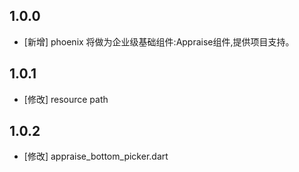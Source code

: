 <!--
 * @Author: lipeng 1162423147@qq.com
 * @Date: 2023-09-24 21:48:33
 * @LastEditors: lipeng 1162423147@qq.com
 * @LastEditTime: 2023-10-10 12:48:58
 * @FilePath: /phoenix_appraise/CHANGELOG.md
 * @Description: 这是默认设置,请设置`customMade`, 打开koroFileHeader查看配置 进行设置: https://github.com/OBKoro1/koro1FileHeader/wiki/%E9%85%8D%E7%BD%AE
-->
## 1.0.0

* [新增] phoenix 将做为企业级基础组件:Appraise组件,提供项目支持。

## 1.0.1

* [修改] resource path

## 1.0.2

* [修改] appraise_bottom_picker.dart 